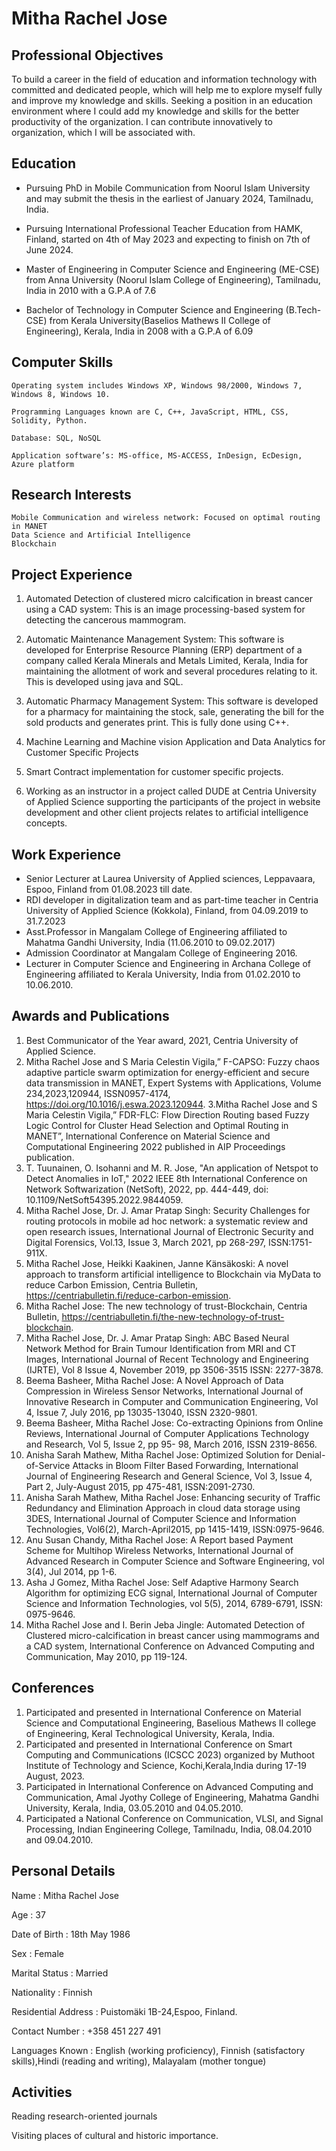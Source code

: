 # Mitha Rachel Jose
## Professional Objectives 

To build a career in the field of education and information technology with committed and dedicated people, which will help me to explore myself fully and improve my knowledge and skills. Seeking a position in an education environment where I could add my knowledge and skills for the better productivity of the organization. I can contribute innovatively to organization, which I will be associated with.	

## Education

- Pursuing PhD in Mobile Communication from Noorul Islam University and may submit the thesis in the earliest of January 2024, Tamilnadu, India.
	
- Pursuing International Professional Teacher Education from HAMK, Finland, started on 4th of May 2023 and expecting to finish on 7th of June 2024.
 
- Master of Engineering in Computer Science and Engineering (ME-CSE) from Anna University (Noorul Islam College of Engineering), Tamilnadu, India in 2010 with a 
  G.P.A of 7.6
	
- Bachelor of Technology in Computer Science and Engineering (B.Tech-CSE) from Kerala  University(Baselios Mathews II College of Engineering), Kerala, India in 2008 
  with a G.P.A of 6.09

## Computer Skills
  
	Operating system includes Windows XP, Windows 98/2000, Windows 7, Windows 8, Windows 10.
	
	Programming Languages known are C, C++, JavaScript, HTML, CSS, Solidity, Python.
 
	Database: SQL, NoSQL
 
	Application software’s: MS-office, MS-ACCESS, InDesign, EcDesign, Azure platform

## Research Interests
 	Mobile Communication and wireless network: Focused on optimal routing in MANET
	Data Science and Artificial Intelligence
	Blockchain

## Project Experience

 1. Automated Detection of clustered micro calcification in breast cancer using a CAD system: This is an image processing-based system for detecting the cancerous 
    mammogram.
 2. Automatic Maintenance Management System: This software is developed for Enterprise Resource Planning (ERP) department of a company called Kerala Minerals and 
    Metals Limited, Kerala, India for maintaining the allotment of work and several procedures relating to it. This is developed using java and SQL.
 
 3. Automatic Pharmacy Management System: This software is developed for a pharmacy for maintaining the stock, sale, generating the bill for the sold products and 
    generates print. This is fully done using C++.
 
 4. Machine Learning and Machine vision Application and Data Analytics for Customer Specific Projects
    
 6. Smart Contract implementation for customer specific projects.
    
 8. Working as an instructor in a project called DUDE at Centria University of Applied Science supporting the participants of the project in website development and 
    other client projects relates to artificial intelligence concepts.

## Work Experience

- Senior Lecturer at Laurea University of Applied sciences, Leppavaara, Espoo, Finland from 01.08.2023 till date.
- RDI developer in digitalization team and as part-time teacher in Centria University of Applied Science (Kokkola), Finland, from 04.09.2019 to 31.7.2023
- Asst.Professor in Mangalam College of Engineering affiliated to Mahatma Gandhi University, India (11.06.2010 to 09.02.2017)
- Admission Coordinator at Mangalam College of Engineering 2016.
- Lecturer in Computer Science and Engineering in Archana College of Engineering affiliated to Kerala University, India from 01.02.2010 to 10.06.2010.

## Awards and Publications 

  1. Best Communicator of the Year award, 2021, Centria University of Applied Science.
  2. Mitha Rachel Jose and S Maria Celestin Vigila,” F-CAPSO: Fuzzy chaos adaptive particle swarm     optimization for energy-efficient and secure data transmission 
     in MANET, Expert Systems with Applications, Volume 234,2023,120944, ISSN0957-4174, https://doi.org/10.1016/j.eswa.2023.120944.
  3.Mitha Rachel Jose and S Maria Celestin Vigila,” FDR-FLC: Flow Direction Routing based Fuzzy Logic Control for Cluster Head Selection and Optimal Routing in 
    MANET”, International Conference on Material Science and Computational Engineering 2022 published in AIP Proceedings publication.
  4. T. Tuunainen, O. Isohanni and M. R. Jose, "An application of Netspot to Detect Anomalies in IoT," 2022 IEEE 8th International Conference on Network 
     Softwarization (NetSoft), 2022, pp. 444-449, doi: 10.1109/NetSoft54395.2022.9844059.
  5. Mitha Rachel Jose, Dr. J. Amar Pratap Singh: Security Challenges for routing protocols in mobile ad hoc network: a systematic review and open research issues, 
     International Journal of Electronic Security and Digital Forensics, Vol.13, Issue 3, March 2021, pp 268-297, ISSN:1751-911X.
  6. Mitha Rachel Jose, Heikki Kaakinen, Janne Känsäkoski: A novel approach to transform artificial intelligence to Blockchain via MyData to reduce Carbon Emission, 
     Centria Bulletin, https://centriabulletin.fi/reduce-carbon-emission.
  7. Mitha Rachel Jose: The new technology of trust-Blockchain, Centria Bulletin, https://centriabulletin.fi/the-new-technology-of-trust-blockchain.
  8. Mitha Rachel Jose, Dr. J. Amar Pratap Singh: ABC Based Neural Network Method for Brain Tumour Identification from MRI and CT Images, International Journal of 
     Recent Technology and Engineering (IJRTE), Vol 8 Issue 4, November 2019, pp 3506-3515 ISSN: 2277-3878.
  9. Beema Basheer, Mitha Rachel Jose: A Novel Approach of Data Compression in Wireless Sensor Networks, International Journal of Innovative Research in Computer and 
     Communication Engineering, Vol 4, Issue 7, July 2016, pp 13035-13040, ISSN 2320-9801.
 10. Beema Basheer, Mitha Rachel Jose: Co-extracting Opinions from Online Reviews, International Journal of Computer Applications Technology and Research, Vol 5, 
     Issue 2, pp 95- 98, March 2016, ISSN 2319-8656.
 11.	Anisha Sarah Mathew, Mitha Rachel Jose: Optimized Solution for Denial-of-Service Attacks in Bloom Filter Based Forwarding, International Journal of Engineering 
     Research and General Science, Vol 3, Issue 4, Part 2, July-August 2015, pp 475-481, ISSN:2091-2730.
 12. Anisha Sarah Mathew, Mitha Rachel Jose: Enhancing security of Traffic Redundancy and Elimination Approach in cloud data storage using 3DES, International 
     Journal of Computer Science and Information Technologies, Vol6(2), March-April2015, pp 1415-1419, ISSN:0975-9646.
 13. Anu Susan Chandy, Mitha Rachel Jose: A Report based Payment Scheme for Multihop Wireless Networks, International Journal of Advanced Research in Computer Science 
     and Software Engineering, vol 3(4), Jul 2014, pp 1-6.
 14. Asha J Gomez, Mitha Rachel Jose: Self Adaptive Harmony Search Algorithm for optimizing ECG signal, International Journal of Computer Science and Information 
    Technologies, vol 5(5), 2014, 6789-6791, ISSN: 0975-9646.
 15.	Mitha Rachel Jose and I. Berin Jeba Jingle: Automated Detection of Clustered micro-calcification in breast cancer using mammograms and a CAD system, 
    International Conference on Advanced Computing and Communication, May 2010, pp 119-124.

## Conferences

 1. Participated and presented in International Conference on Material Science and Computational Engineering, Baselious Mathews II college of Engineering, Keral 
    Technological University, Kerala, India.
 2. Participated and presented in  International Conference on Smart Computing and Communications (ICSCC 2023) organized by Muthoot Institute of Technology and 
     Science, Kochi,Kerala,India during 17-19 August, 2023.
 3.  Participated in International Conference on Advanced Computing and Communication, Amal Jyothy College of Engineering, Mahatma Gandhi University, Kerala, India, 
   03.05.2010 and 04.05.2010.
 4.	Participated a National Conference on Communication, VLSI, and Signal Processing, Indian Engineering College, Tamilnadu, India, 08.04.2010 and 09.04.2010.

## Personal Details 

Name									: Mitha Rachel Jose

Age				  					: 37

Date of Birth					: 18th May 1986

Sex				       			: Female

Marital Status				: Married

Nationality 					: Finnish

Residential Address		: Puistomäki 1B-24,Espoo, Finland.

Contact Number		    : +358 451 227 491

Languages Known				: English (working proficiency), Finnish (satisfactory skills),Hindi (reading and writing), Malayalam (mother tongue)

## Activities

  Reading research-oriented journals

  Visiting places of cultural and historic importance.
